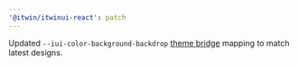 ```yaml
---
'@itwin/itwinui-react': patch
---
```


Updated `--iui-color-background-backdrop` [theme bridge](https://github.com/iTwin/iTwinUI/wiki/iTwinUI-v5-theme-bridge) mapping to match latest designs.

